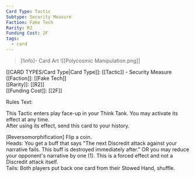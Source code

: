 ```yaml
---
Card Type: Tactic
Subtype: Security Measure
Faction: Fake Tech
Rarity: R2
Funding Cost: 2F
tags:
  - card
---
```

> [!info]- Card Art
> ![[Polycosmic Manipulation.png]]

[[CARD TYPES/Card Type|Card Type]]: [[Tactic]] - Security Measure  
[[Faction]]: [[Fake Tech]]  
[[Rarity]]: [[R2]]  
[[Funding Cost]]: [[2F]]  

Rules Text:  

This Tactic enters play face-up in your Think Tank. You may activate its effect at any time.  
After using its effect, send this card to your history.  

[Reversomorphification] Flip a coin.  
Heads: You get a buff that says "The next Discredit attack against your narrative fails. This buff is destroyed immediately after." OR you may reduce your opponent's narrative by one (1). This is a forced effect and not a Discredit attack itself.  
Tails: Both players put back one card from their Stowed Hand, shuffle.  